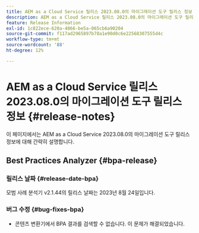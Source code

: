 ```yaml
---
title: AEM as a Cloud Service 릴리스 2023.08.0의 마이그레이션 도구 릴리스 정보
description: AEM as a Cloud Service 릴리스 2023.08.0의 마이그레이션 도구 릴리스 정보
feature: Release Information
exl-id: 1c822ece-620a-4866-be5a-065cb6a90204
source-git-commit: f117ad2965897b78a1e90d0c6e22568307555d4c
workflow-type: tm+mt
source-wordcount: '88'
ht-degree: 12%

---
```


# AEM as a Cloud Service 릴리스 2023.08.0의 마이그레이션 도구 릴리스 정보 {#release-notes}

이 페이지에서는 AEM as a Cloud Service 2023.08.0의 마이그레이션 도구 릴리스 정보에 대해 간략히 설명합니다.

## Best Practices Analyzer {#bpa-release}

### 릴리스 날짜 {#release-date-bpa}

모범 사례 분석기 v2.1.44의 릴리스 날짜는 2023년 8월 24일입니다.

### 버그 수정 {#bug-fixes-bpa}

* 콘텐츠 변환기에서 BPA 결과를 검색할 수 없습니다. 이 문제가 해결되었습니다.
